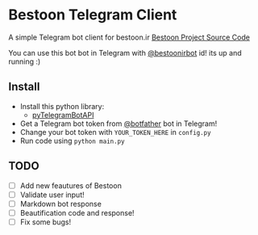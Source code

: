 # Bestoon Telegram Client
A simple Telegram bot client for bestoon.ir [Bestoon Project Source Code](https://github.com/jadijadi/bestoon)

You can use this bot bot in Telegram with [@bestoonirbot](https://telegram.me/bestoonirbot) id! its up and running :) 

## Install
* Install this python library:
	* [pyTelegramBotAPI](https://github.com/eternnoir/pyTelegramBotAPI)
* Get a Telegram bot token from [@botfather](https://telegram.me/BotFather) bot in Telegram!
* Change your bot token with `YOUR_TOKEN_HERE` in `config.py`
* Run code using `python main.py`

## TODO 
- [ ] Add new feautures of Bestoon
- [ ] Validate user input!
- [ ] Markdown bot response
- [ ] Beautification code and response!
- [ ] Fix some bugs! 
